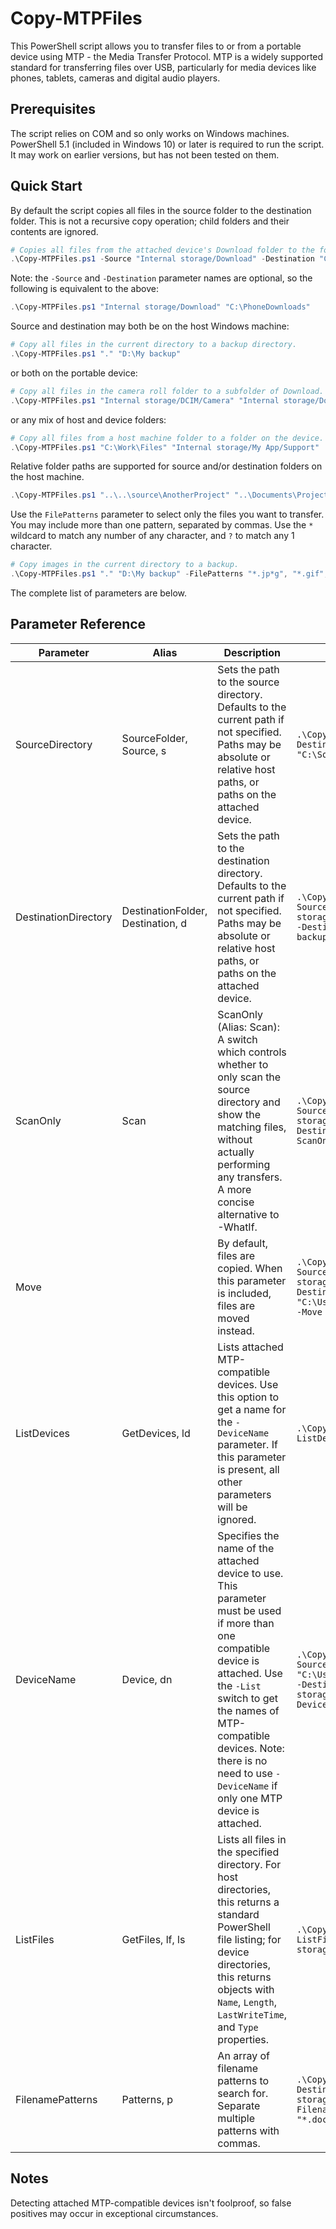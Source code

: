# Copy-MTPFiles

This PowerShell script allows you to transfer files to or from a portable device using MTP - the Media Transfer Protocol. MTP is a widely supported standard for transferring files over USB, particularly for media devices like phones, tablets, cameras and digital audio players.

## Prerequisites

The script relies on COM and so only works on Windows machines. PowerShell 5.1 (included in Windows 10) or later is required to run the script. It may work on earlier versions, but has not been tested on them.

## Quick Start

By default the script copies all files in the source folder to the destination folder. This is not a recursive copy operation; child folders and their contents are ignored.

```powershell
# Copies all files from the attached device's Download folder to the folder on the host machine.
.\Copy-MTPFiles.ps1 -Source "Internal storage/Download" -Destination "C:\PhoneDownloads"
```

Note: the `-Source` and `-Destination` parameter names are optional, so the following is equivalent to the above:


```powershell
.\Copy-MTPFiles.ps1 "Internal storage/Download" "C:\PhoneDownloads"
```

Source and destination may both be on the host Windows machine:

```powershell
# Copy all files in the current directory to a backup directory.
.\Copy-MTPFiles.ps1 "." "D:\My backup"
```
or both on the portable device:

```powershell
# Copy all files in the camera roll folder to a subfolder of Download.
.\Copy-MTPFiles.ps1 "Internal storage/DCIM/Camera" "Internal storage/Download/CameraPix"
```
or any mix of host and device folders:

```powershell
# Copy all files from a host machine folder to a folder on the device.
.\Copy-MTPFiles.ps1 "C:\Work\Files" "Internal storage/My App/Support"
```

Relative folder paths are supported for source and/or destination folders on the host machine.

```powershell
.\Copy-MTPFiles.ps1 "..\..\source\AnotherProject" "..\Documents\ProjectBackup"
```

Use the `FilePatterns` parameter to select only the files you want to transfer. You may include more than one pattern, separated by commas. Use the `*` wildcard to match any number of any character, and `?` to match any 1 character.

```powershell
# Copy images in the current directory to a backup.
.\Copy-MTPFiles.ps1 "." "D:\My backup" -FilePatterns "*.jp*g", "*.gif", "*.png", "*.bmp"
```

The complete list of parameters are below.

## Parameter Reference

|Parameter|Alias|Description|Example
|--|--|--|--|
|SourceDirectory|SourceFolder, Source, s|Sets the path to the source directory. Defaults to the current path if not specified. Paths may be absolute or relative host paths, or paths on the attached device.| `.\Copy-MTPFiles.ps1 -Destination "C:\SomeDir"`
|DestinationDirectory|DestinationFolder, Destination, d|Sets the path to the destination directory. Defaults to the current path if not specified. Paths may be absolute or relative host paths, or paths on the attached device.|`.\Copy-MTPFiles.ps1 -Source "Internal storage/WhatsApp/Media" -Destination "D:\Phone backup"`
|ScanOnly|Scan|ScanOnly (Alias: Scan): A switch which controls whether to only scan the source directory and show the matching files, without actually performing any transfers. A more concise alternative to -WhatIf.|`.\Copy-MTPFiles.ps1 -Source "Internal storage/Downloads" -Destination "." -ScanOnly`
|Move||By default, files are copied. When this parameter is included, files are moved instead.|`.\Copy-MTPFiles.ps1 -Source "Internal storage/DCIM/Camera" -Destination "C:\Users\Me\Pictures" -Move`
|ListDevices|GetDevices, ld|Lists attached MTP-compatible devices. Use this option to get a name for the `-DeviceName` parameter. If this parameter is present, all other parameters will be ignored.|`.\Copy-MTPFiles.ps1 -ListDevices`
|DeviceName|Device, dn|Specifies the name of the attached device to use. This parameter must be used if more than one compatible device is attached. Use the `-List` switch to get the names of MTP-compatible devices. Note: there is no need to use `-DeviceName` if only one MTP device is attached.|`.\Copy-MTPFiles.ps1 -Source "C:\Users\Me\Documents" -Destination "Internal storage/Download" -DeviceName "My Phone"`
|ListFiles|GetFiles, lf, ls|Lists all files in the specified directory. For host directories, this returns a standard PowerShell file listing; for device directories, this returns objects with `Name`, `Length`, `LastWriteTime`, and `Type` properties.|`.\Copy-MTPFiles.ps1 -ListFiles "Internal storage/Download"`
|FilenamePatterns|Patterns, p|An array of filename patterns to search for. Separate multiple patterns with commas.|`.\Copy-MTPFiles.ps1 -Destination "Internal storage/PC Files" -FilenamePatterns "*.doc", "*.pdf"`

## Notes
Detecting attached MTP-compatible devices isn't foolproof, so false positives may occur in exceptional circumstances.